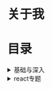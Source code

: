 # 关于我


# 目录
<details>
  <summary>基础与深入</summary>
  <a href="#types">关于js类型转化</a>&nbsp;&nbsp;
  <a href="#clourse">浅谈js内存和闭包</a>&nbsp;&nbsp;
</details>

<details>
  <summary>react专题</summary>
  <a href="#ucb">可能你的函数组件从来没有优化过</a>&nbsp;&nbsp;
  <a href="#clourse">浅谈js内存和闭包</a>&nbsp;&nbsp;
</details>

